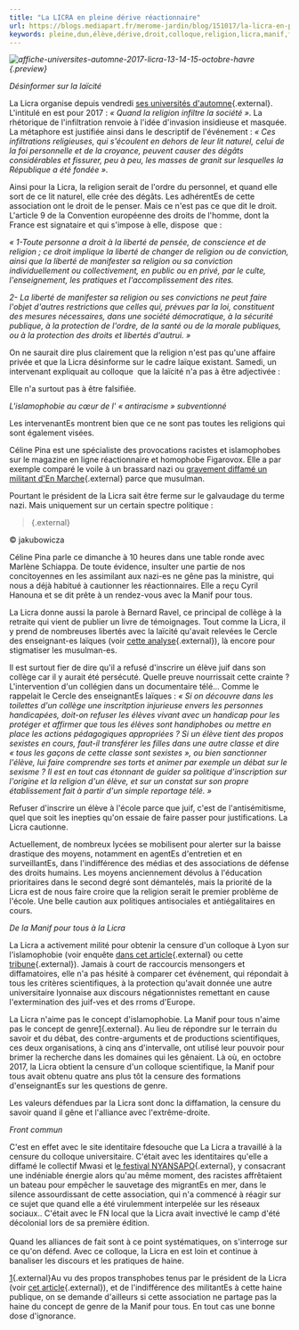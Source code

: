 ```yaml
---
title: "La LICRA en pleine dérive réactionnaire"
url: https://blogs.mediapart.fr/merome-jardin/blog/151017/la-licra-en-pleine-derive-reactionnaire?utm_source=twitter&utm_medium=social&utm_campaign=Sharing&xtor=CS3-67
keywords: pleine,dun,élève,dérive,droit,colloque,religion,licra,manif,faire,censure,réactionnaire,liberté
---
```

*![affiche-universites-automne-2017-licra-13-14-15-octobre-havre](https://static.mediapart.fr/etmagine/default/files/2017/10/15/affiche-universites-automne-2017-licra-13-14-15-octobre-havre.jpg?width=384&height=543&width_format=pixel&height_format=pixel){.preview}*

*Désinformer sur la laïcité*

La Licra organise depuis vendredi [ses universités d\'automne](http://www.licra.org/lehavre2017/){.external}. L\'intitulé en est pour 2017 : *« Quand la religion infiltre la société »*. La rhétorique de l\'infiltration renvoie à l\'idée d\'invasion insidieuse et masquée. La métaphore est justifiée ainsi dans le descriptif de l\'événement : *« Ces infiltrations religieuses, qui s'écoulent en dehors de leur lit naturel, celui de la foi personnelle et de la croyance, peuvent causer des dégâts considérables et fissurer, peu à peu, les masses de granit sur lesquelles la République a été fondée »*.

Ainsi pour la Licra, la religion serait de l\'ordre du personnel, et quand elle sort de ce lit naturel, elle crée des dégâts. Les adhérentEs de cette association ont le droit de le penser. Mais ce n\'est pas ce que dit le droit. L\'article 9 de la Convention européenne des droits de l\'homme, dont la France est signataire et qui s\'impose à elle, dispose  que :

*« 1-Toute personne a droit à la liberté de pensée, de conscience et de religion ; ce droit implique la liberté de changer de religion ou de conviction, ainsi que la liberté de manifester sa religion ou sa conviction individuellement ou collectivement, en public ou en privé, par le culte, l'enseignement, les pratiques et l'accomplissement des rites.*

*2-* *La liberté de manifester sa religion ou ses convictions ne peut faire l'objet d'autres restrictions que celles qui, prévues par la loi, constituent des mesures nécessaires, dans une société démocratique, à la sécurité publique, à la protection de l'ordre, de la santé ou de la morale publiques, ou à la protection des droits et libertés d'autrui. »*

On ne saurait dire plus clairement que la religion n\'est pas qu\'une affaire privée et que la Licra désinforme sur le cadre laïque existant. Samedi, un intervenant expliquait au colloque  que la laïcité n\'a pas à être adjectivée :

Elle n\'a surtout pas à être falsifiée.

*L\'islamophobie au* *cœur* *de l\' « antiracisme » subventionné*

Les intervenantEs montrent bien que ce ne sont pas toutes les religions qui sont également visées.

Céline Pina est une spécialiste des provocations racistes et islamophobes sur le magazine en ligne réactionnaire et homophobe Figarovox. Elle a par exemple comparé le voile à un brassard nazi ou [gravement diffamé un militant d\'En Marche](http://vendeursesdehaine.yagg.com/2017/04/08/430/){.external} parce que musulman.

Pourtant le président de la Licra sait être ferme sur le galvaudage du terme nazi. Mais uniquement sur un certain spectre politique :

> [](https://twitter.com/jakubowicza/status/918055216599261184){.external}

© jakubowicza

Céline Pina parle ce dimanche à 10 heures dans une table ronde avec Marlène Schiappa. De toute évidence, insulter une partie de nos concitoyennes en les assimilant aux nazi-es ne gêne pas la ministre, qui nous a déjà habitué à cautionner les réactionnaires. Elle a reçu Cyril Hanouna et se dit prête à un rendez-vous avec la Manif pour tous.

La Licra donne aussi la parole à Bernard Ravel, ce principal de collège à la retraite qui vient de publier un livre de témoignages. Tout comme la Licra, il y prend de nombreuses libertés avec la laïcité qu\'avait relevées le Cercle des enseignant-es laïques (voir [cette analyse](/edition/ecole-et-laicite/article/150917/quand-un-principal-de-college-fait-du-respect-de-la-laicite-un-signe-d-islamisme){.external}), là encore pour stigmatiser les musulman-es.

Il est surtout fier de dire qu\'il a refusé d\'inscrire un élève juif dans son collège car il y aurait été persécuté. Quelle preuve nourrissait cette crainte ? L\'intervention d\'un collégien dans un documentaire télé\... Comme le rappelait le Cercle des enseignantEs laïques : *« Si on découvre dans les toilettes d\'un collège une inscritption injurieuse envers les personnes handicapées, doit-on refuser les élèves vivant avec un handicap pour les protéger et affirmer que tous les élèves sont handiphobes ou mettre en place les actions pédagogiques appropriées ? Si un élève tient des propos sexistes en cours, faut-il transférer les filles dans une autre classe et dire « tous les gaçons de cette classe sont sexistes », ou bien sanctionner l\'élève, lui faire comprendre ses torts et animer par exemple un débat sur le sexisme ? Il est en tout cas étonnant de guider sa politique d\'inscription sur l\'origine et la religion d\'un élève, et sur un constat sur son propre établissement fait à partir d\'un simple reportage télé. »*

Refuser d\'inscrire un élève à l\'école parce que juif, c\'est de l\'antisémitisme, quel que soit les inepties qu\'on essaie de faire passer pour justifications. La Licra cautionne.

Actuellement, de nombreux lycées se mobilisent pour alerter sur la baisse drastique des moyens, notamment en agentEs d\'entretien et en surveillantEs, dans l\'indifférence des médias et des associations de défense des droits humains. Les moyens anciennement dévolus à l\'éducation prioritaires dans le second degré sont démantelés, mais la priorité de la Licra est de nous faire croire que la religion serait le premier problème de l\'école. Une belle caution aux politiques antisociales et antiégalitaires en cours.

*De la Manif pour tous à la Licra*

La Licra a activement milité pour obtenir la censure d\'un colloque à Lyon sur l\'islamophobie (voir enquête [dans cet article](http://www.bondyblog.fr/201710031716/la-presidence-de-luniversite-lyon-2-annule-un-colloque-sur-lislamophobie/){.external} ou cette [tribune](http://www.liberation.fr/debats/2017/10/13/contre-la-censure-a-l-universite-defendre-les-libertes-academiques_1602703){.external}). Jamais à court de raccourcis mensongers et diffamatoires, elle n\'a pas hésité à comparer cet événement, qui répondait à tous les critères scientifiques, à la protection qu\'avait donnée une autre universitaire lyonnaise aux discours négationnistes remettant en cause l\'extermination des juif-ves et des rroms d\'Europe.

La Licra n\'aime pas le concept d\'islamophobie. La Manif pour tous n\'aime pas le concept de genre[1](#sdfootnote1sym){.external}. Au lieu de répondre sur le terrain du savoir et du débat, des contre-arguments et de productions scientifiques, ces deux organisations, à cinq ans d\'intervalle, ont utilisé leur pouvoir pour brimer la recherche dans les domaines qui les gênaient. Là où, en octobre 2017, la Licra obtient la censure d\'un colloque scientifique, la Manif pour tous avait obtenu quatre ans plus tôt la censure des formations d\'enseignantEs sur les questions de genre.

Les valeurs défendues par la Licra sont donc la diffamation, la censure du savoir quand il gêne et l\'alliance avec l\'extrême-droite.

*Front commun*

C\'est en effet avec le site identitaire fdesouche que La Licra a travaillé à la censure du colloque universitaire. C\'était avec les identitaires qu\'elle a diffamé le collectif Mwasi et l[e festival NYANSAPO](https://mwasicollectif.com/2017/06/04/festival-nyansapo-avoir-laudace-detre-une-organisation-noire-politique-et-autonome/){.external}, y consacrant une indéniable énergie alors qu\'au même moment, des racistes affrêtaient un bateau pour empêcher le sauvetage des migrantEs en mer, dans le silence assourdissant de cette association, qui n\'a commencé à réagir sur ce sujet que quand elle a été virulemment interpelée sur les réseaux sociaux.. C\'était avec le FN local que la Licra avait invectivé le camp d\'été décolonial lors de sa première édition.\
\
Quand les alliances de fait sont à ce point systématiques, on s\'interroge sur ce qu\'on défend. Avec ce colloque, la Licra en est loin et continue à banaliser les discours et les pratiques de haine.

[1](#sdfootnote1anc){.external}Au vu des propos transphobes tenus par le président de la Licra (voir [cet article](http://vendeursesdehaine.yagg.com/2017/05/29/les-discours-de-haine-de-la-licra/){.external}), et de l\'indifférence des militantEs à cette haine publique, on se demande d\'ailleurs si cette association ne partage pas la haine du concept de genre de la Manif pour tous. En tout cas une bonne dose d\'ignorance.
